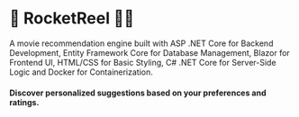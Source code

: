# 🚀 RocketReel 🍿🔥
A movie recommendation engine built with ASP .NET Core for Backend Development, Entity Framework Core for Database Management, Blazor for Frontend UI, HTML/CSS for Basic Styling, C# .NET Core for Server-Side Logic and Docker for Containerization. 
#### Discover personalized suggestions based on your preferences and ratings.
